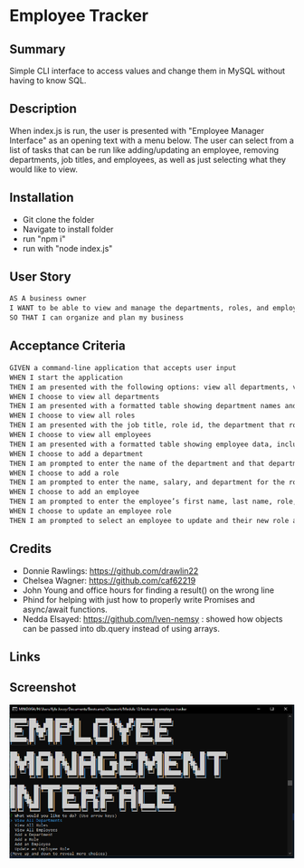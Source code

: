 # Employee Tracker

## Summary

Simple CLI interface to access values and change them in MySQL without having to know SQL.

## Description

When index.js is run, the user is presented with "Employee Manager Interface" as an opening text with a menu below. The user can select from a list of tasks that can be run like adding/updating an employee, removing departments, job titles, and employees, as well as just selecting what they would like to view.

## Installation

- Git clone the folder
- Navigate to install folder
- run "npm i"
- run with "node index.js"

## User Story

```md
AS A business owner
I WANT to be able to view and manage the departments, roles, and employees in my company
SO THAT I can organize and plan my business
```

## Acceptance Criteria

```md
GIVEN a command-line application that accepts user input
WHEN I start the application
THEN I am presented with the following options: view all departments, view all roles, view all employees, add a department, add a role, add an employee, and update an employee role
WHEN I choose to view all departments
THEN I am presented with a formatted table showing department names and department ids
WHEN I choose to view all roles
THEN I am presented with the job title, role id, the department that role belongs to, and the salary for that role
WHEN I choose to view all employees
THEN I am presented with a formatted table showing employee data, including employee ids, first names, last names, job titles, departments, salaries, and managers that the employees report to
WHEN I choose to add a department
THEN I am prompted to enter the name of the department and that department is added to the database
WHEN I choose to add a role
THEN I am prompted to enter the name, salary, and department for the role and that role is added to the database
WHEN I choose to add an employee
THEN I am prompted to enter the employee’s first name, last name, role, and manager, and that employee is added to the database
WHEN I choose to update an employee role
THEN I am prompted to select an employee to update and their new role and this information is updated in the database
```

## Credits

- Donnie Rawlings: https://github.com/drawlin22
- Chelsea Wagner: https://github.com/caf62219
- John Young and office hours for finding a result() on the wrong line
- Phind for helping with just how to properly write Promises and async/await functions.
- Nedda Elsayed: https://github.com/lven-nemsy : showed how objects can be passed into db.query instead of using arrays.

## Links

## Screenshot

![Alt text](assets/pics/ScreenShot.png)
